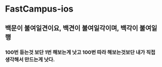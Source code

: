 # FastCampus-ios
## 백문이 불여일견이요, 백견이 불여일각이며, 백각이 불여일행
### 100번 듣는것 보단 1번 해보는게 낫고 100번 따라 해보는것보단 내가 직접 생각해서 만드는게 낫다.
